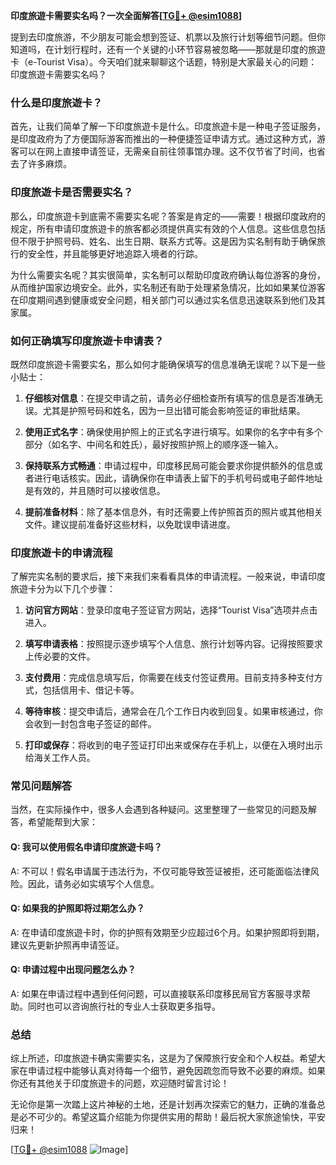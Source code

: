 **印度旅遊卡需要实名吗？一次全面解答[[TG💪+ @esim1088](https://t.me/s/esim1088)]**

提到去印度旅游，不少朋友可能会想到签证、机票以及旅行计划等细节问题。但你知道吗，在计划行程时，还有一个关键的小环节容易被忽略——那就是印度的旅遊卡（e-Tourist Visa）。今天咱们就来聊聊这个话题，特别是大家最关心的问题：印度旅遊卡需要实名吗？

### 什么是印度旅遊卡？

首先，让我们简单了解一下印度旅遊卡是什么。印度旅遊卡是一种电子签证服务，是印度政府为了方便国际游客而推出的一种便捷签证申请方式。通过这种方式，游客可以在网上直接申请签证，无需亲自前往领事馆办理。这不仅节省了时间，也省去了许多麻烦。

### 印度旅遊卡是否需要实名？

那么，印度旅遊卡到底需不需要实名呢？答案是肯定的——需要！根据印度政府的规定，所有申请印度旅遊卡的旅客都必须提供真实有效的个人信息。这些信息包括但不限于护照号码、姓名、出生日期、联系方式等。这是因为实名制有助于确保旅行的安全性，并且能够更好地追踪入境者的行踪。

为什么需要实名呢？其实很简单，实名制可以帮助印度政府确认每位游客的身份，从而维护国家边境安全。此外，实名制还有助于处理紧急情况，比如如果某位游客在印度期间遇到健康或安全问题，相关部门可以通过实名信息迅速联系到他们及其家属。

### 如何正确填写印度旅遊卡申请表？

既然印度旅遊卡需要实名，那么如何才能确保填写的信息准确无误呢？以下是一些小贴士：

1. **仔细核对信息**：在提交申请之前，请务必仔细检查所有填写的信息是否准确无误。尤其是护照号码和姓名，因为一旦出错可能会影响签证的审批结果。
   
2. **使用正式名字**：确保使用护照上的正式名字进行填写。如果你的名字中有多个部分（如名字、中间名和姓氏），最好按照护照上的顺序逐一输入。

3. **保持联系方式畅通**：申请过程中，印度移民局可能会要求你提供额外的信息或者进行电话核实。因此，请确保你在申请表上留下的手机号码或电子邮件地址是有效的，并且随时可以接收信息。

4. **提前准备材料**：除了基本信息外，有时还需要上传护照首页的照片或其他相关文件。建议提前准备好这些材料，以免耽误申请进度。

### 印度旅遊卡的申请流程

了解完实名制的要求后，接下来我们来看看具体的申请流程。一般来说，申请印度旅遊卡分为以下几个步骤：

1. **访问官方网站**：登录印度电子签证官方网站，选择“Tourist Visa”选项并点击进入。

2. **填写申请表格**：按照提示逐步填写个人信息、旅行计划等内容。记得按照要求上传必要的文件。

3. **支付费用**：完成信息填写后，你需要在线支付签证费用。目前支持多种支付方式，包括信用卡、借记卡等。

4. **等待审核**：提交申请后，通常会在几个工作日内收到回复。如果审核通过，你会收到一封包含电子签证的邮件。

5. **打印或保存**：将收到的电子签证打印出来或保存在手机上，以便在入境时出示给海关工作人员。

### 常见问题解答

当然，在实际操作中，很多人会遇到各种疑问。这里整理了一些常见的问题及解答，希望能帮到大家：

#### Q: 我可以使用假名申请印度旅遊卡吗？
A: 不可以！假名申请属于违法行为，不仅可能导致签证被拒，还可能面临法律风险。因此，请务必如实填写个人信息。

#### Q: 如果我的护照即将过期怎么办？
A: 在申请印度旅遊卡时，你的护照有效期至少应超过6个月。如果护照即将到期，建议先更新护照再申请签证。

#### Q: 申请过程中出现问题怎么办？
A: 如果在申请过程中遇到任何问题，可以直接联系印度移民局官方客服寻求帮助。同时也可以咨询旅行社的专业人士获取更多指导。

### 总结

综上所述，印度旅遊卡确实需要实名，这是为了保障旅行安全和个人权益。希望大家在申请过程中能够认真对待每一个细节，避免因疏忽而导致不必要的麻烦。如果你还有其他关于印度旅遊卡的问题，欢迎随时留言讨论！

无论你是第一次踏上这片神秘的土地，还是计划再次探索它的魅力，正确的准备总是必不可少的。希望这篇介绍能为你提供实用的帮助！最后祝大家旅途愉快，平安归来！

[[TG💪+ @esim1088](https://t.me/s/esim1088) ![Image](https://i.postimg.cc/4NQfJmqS/Snipaste-2025-05-13-00-14-12.png)]
